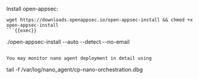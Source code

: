 
Install open-appsec:
```
wget https://downloads.openappsec.io/open-appsec-install && chmod +x open-appsec-install 
```{{exec}} 

```
./open-appsec-install --auto --detect --no-email
```{{exec}} 

You may monitor nano agent deployment in detail using
```
tail -f /var/log/nano_agent/cp-nano-orchestration.dbg
```{{exec}} 
